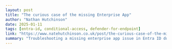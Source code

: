 ```yaml
---
layout: post
title: "The curious case of the missing Enterprise App"
author: "Nathan Hutchinson"
date: 2025-01-11
tags: [entra-id, conditional-access, defender-for-endpoint]
link: "https://www.natehutchinson.co.uk/post/the-curious-case-of-the-missing-enterprise-app"
summary: "Troubleshooting a missing enterprise app issue in Entra ID during a zero-trust Conditional Access policy rollout with workaround solutions."
---
```

